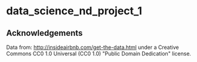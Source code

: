 # data_science_nd_project_1

## Acknowledgements
Data from: http://insideairbnb.com/get-the-data.html under a  Creative Commons CC0 1.0 Universal (CC0 1.0) "Public Domain Dedication" license. 